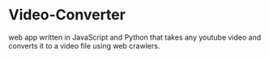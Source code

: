 # Video-Converter
web app written in JavaScript and Python that takes any youtube video and converts it to a video file using web crawlers.
